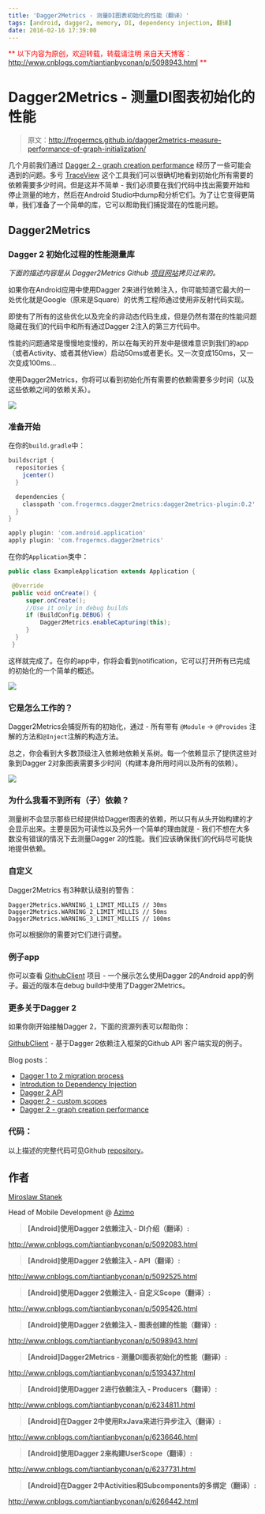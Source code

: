 ```yaml
---
title: 'Dagger2Metrics - 测量DI图表初始化的性能（翻译）'
tags: [android, dagger2, memory, DI, dependency injection, 翻译]
date: 2016-02-16 17:39:00
---
```


<font color="#ff0000">**
以下内容为原创，欢迎转载，转载请注明
来自天天博客：<http://www.cnblogs.com/tiantianbyconan/p/5098943.html>
**</font>

# Dagger2Metrics - 测量DI图表初始化的性能

> 原文：<http://frogermcs.github.io/dagger2metrics-measure-performance-of-graph-initialization/>

几个月前我们通过 [Dagger 2 - graph creation performance] 经历了一些可能会遇到的问题。多亏 [TraceView] 这个工具我们可以很确切地看到初始化所有需要的依赖需要多少时间。但是这并不简单 - 我们必须要在我们代码中找出需要开始和停止测量的地方，然后在Android Studio中dump和分析它们。为了让它变得更简单，我们准备了一个简单的库，它可以帮助我们捕捉潜在的性能问题。

## Dagger2Metrics

### Dagger 2 初始化过程的性能测量库

_下面的描述内容是从 Dagger2Metrics Github [项目网站]拷贝过来的。_

如果你在Android应用中使用Dagger 2来进行依赖注入，你可能知道它最大的一处优化就是Google（原来是Square）的优秀工程师通过使用非反射代码实现。

即使有了所有的这些优化以及完全的非动态代码生成，但是仍然有潜在的性能问题隐藏在我们的代码中和所有通过Dagger 2注入的第三方代码中。

性能的问题通常是慢慢地变慢的，所以在每天的开发中是很难意识到我们的app（或者Activity、或者其他View）启动50ms或者更长。又一次变成150ms，又一次变成100ms...

使用Dagger2Metrics，你将可以看到初始化所有需要的依赖需要多少时间（以及这些依赖之间的依赖关系）。

![](https://raw.githubusercontent.com/frogermcs/dagger2metrics/master/art/dagger2metrics.png)

### 准备开始

在你的`build.gradle`中：

```groovy
buildscript {
  repositories {
    jcenter()
  }

  dependencies {
    classpath 'com.frogermcs.dagger2metrics:dagger2metrics-plugin:0.2'
  }
}

apply plugin: 'com.android.application'
apply plugin: 'com.frogermcs.dagger2metrics'
```

在你的`Application`类中：

```java
public class ExampleApplication extends Application {

 @Override
 public void onCreate() {
     super.onCreate();
     //Use it only in debug builds
     if (BuildConfig.DEBUG) {
         Dagger2Metrics.enableCapturing(this);
     }
  }
 }
```

这样就完成了。在你的app中，你将会看到notification，它可以打开所有已完成的初始化的一个简单的概述。

![](https://raw.githubusercontent.com/frogermcs/dagger2metrics/master/art/dagger2metrics-notification.png)

### 它是怎么工作的？

Dagger2Metrics会捕捉所有的初始化，通过 - 所有带有 `@Module` -> `@Provides` 注解的方法和`@Inject`注解的构造方法。

总之，你会看到大多数顶级注入依赖地依赖关系树。每一个依赖显示了提供这些对象到Dagger 2对象图表需要多少时间（构建本身所用时间以及所有的依赖）。

![](https://raw.githubusercontent.com/frogermcs/dagger2metrics/master/art/dagger2metrics.png)

### 为什么我看不到所有（子）依赖？

测量树不会显示那些已经提供给Dagger图表的依赖，所以只有从头开始构建的才会显示出来。主要是因为可读性以及另外一个简单的理由就是 - 我们不想在大多数没有错误的情况下去测量Dagger 2的性能。我们应该确保我们的代码尽可能快地提供依赖。

### 自定义

Dagger2Metrics 有3种默认级别的警告：

```
Dagger2Metrics.WARNING_1_LIMIT_MILLIS // 30ms
Dagger2Metrics.WARNING_2_LIMIT_MILLIS // 50ms
Dagger2Metrics.WARNING_3_LIMIT_MILLIS // 100ms
```

你可以根据你的需要对它们进行调整。

### 例子app

你可以查看 [GithubClient] 项目 - 一个展示怎么使用Dagger 2的Android app的例子。最近的版本在debug build中使用了Dagger2Metrics。

### 更多关于Dagger 2

如果你刚开始接触Dagger 2，下面的资源列表可以帮助你：

[GithubClient] - 基于Dagger 2依赖注入框架的Github API 客户端实现的例子。

Blog posts：

- [Dagger 1 to 2 migration process]
- [Introdution to Dependency Injection]
- [Dagger 2 API]
- [Dagger 2 - custom scopes]
- [Dagger 2 - graph creation performance]

### 代码：

以上描述的完整代码可见Github [repository]。

## 作者

[Miroslaw Stanek](http://about.me/froger_mcs)

Head of Mobile Development @ [Azimo](https://azimo.com/)

> __[Android]使用Dagger 2依赖注入 - DI介绍（翻译）:__

<http://www.cnblogs.com/tiantianbyconan/p/5092083.html>

> __[Android]使用Dagger 2依赖注入 - API（翻译）:__

<http://www.cnblogs.com/tiantianbyconan/p/5092525.html>

> __[Android]使用Dagger 2依赖注入 - 自定义Scope（翻译）:__

<http://www.cnblogs.com/tiantianbyconan/p/5095426.html>

> __[Android]使用Dagger 2依赖注入 - 图表创建的性能（翻译）:__

<http://www.cnblogs.com/tiantianbyconan/p/5098943.html>

> __[Android]Dagger2Metrics - 测量DI图表初始化的性能（翻译）:__

<http://www.cnblogs.com/tiantianbyconan/p/5193437.html>

> __[Android]使用Dagger 2进行依赖注入 - Producers（翻译）:__

<http://www.cnblogs.com/tiantianbyconan/p/6234811.html>

> __[Android]在Dagger 2中使用RxJava来进行异步注入（翻译）:__

<http://www.cnblogs.com/tiantianbyconan/p/6236646.html>

> __[Android]使用Dagger 2来构建UserScope（翻译）:__

<http://www.cnblogs.com/tiantianbyconan/p/6237731.html>

> __[Android]在Dagger 2中Activities和Subcomponents的多绑定（翻译）:__

<http://www.cnblogs.com/tiantianbyconan/p/6266442.html>

[Dagger 2 - graph creation performance]: http://frogermcs.github.io/dagger-graph-creation-performance/
[TraceView]: http://tools.android.com/tips/traceview
[项目网站]: https://github.com/frogermcs/dagger2metrics
[GithubClient]: https://github.com/frogermcs/githubclient
[Dagger 1 to 2 migration process]: http://frogermcs.github.io/dagger-1-to-2-migration/
[Introdution to Dependency Injection]: http://frogermcs.github.io/dependency-injection-with-dagger-2-introdution-to-di/
[Dagger 2 API]: http://frogermcs.github.io/dependency-injection-with-dagger-2-the-api/
[Dagger 2 - custom scopes]: http://frogermcs.github.io/dependency-injection-with-dagger-2-custom-scopes/
[Dagger 2 - graph creation performance]: http://frogermcs.github.io/dagger-graph-creation-performance/
[repository]: https://github.com/frogermcs/GithubClient

